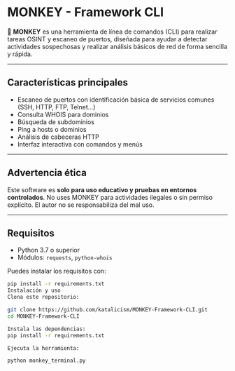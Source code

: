 # MONKEY - Framework CLI

🐒 **MONKEY** es una herramienta de línea de comandos (CLI) para realizar tareas OSINT y escaneo de puertos, diseñada para ayudar a detectar actividades sospechosas y realizar análisis básicos de red de forma sencilla y rápida.

---

## Características principales

- Escaneo de puertos con identificación básica de servicios comunes (SSH, HTTP, FTP, Telnet...)
- Consulta WHOIS para dominios
- Búsqueda de subdominios
- Ping a hosts o dominios
- Análisis de cabeceras HTTP
- Interfaz interactiva con comandos y menús

---

## Advertencia ética

Este software es **solo para uso educativo y pruebas en entornos controlados**. No uses MONKEY para actividades ilegales o sin permiso explícito. El autor no se responsabiliza del mal uso.

---

## Requisitos

- Python 3.7 o superior
- Módulos: `requests`, `python-whois`

Puedes instalar los requisitos con:

```bash
pip install -r requirements.txt
Instalación y uso
Clona este repositorio:

git clone https://github.com/katalicism/MONKEY-Framework-CLI.git
cd MONKEY-Framework-CLI

Instala las dependencias:
pip install -r requirements.txt

Ejecuta la herramienta:

python monkey_terminal.py
